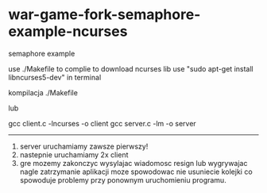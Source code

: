 # war-game-fork-semaphore-example-ncurses
semaphore example

use ./Makefile to complie
to download ncurses lib use "sudo apt-get install libncurses5-dev" in terminal

kompilacja ./Makefile

lub
	
gcc client.c -lncurses -o client
gcc server.c -lm -o server


--------------------------------------

1. server uruchamiamy zawsze pierwszy!
2. nastepnie uruchamiamy 2x client
3. gre mozemy zakonczyc wysylajac wiadomosc resign lub wygrywajac
nagle zatrzymanie aplikacji moze spowodowac nie usuniecie kolejki
co spowoduje problemy przy ponownym uruchomieniu programu.

